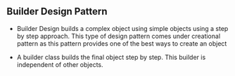 ## Builder Design Pattern

* Builder Design builds a complex object using simple objects using a step by step approach. This type of design pattern comes under creational pattern as this pattern provides one of the best ways to create an object

* A builder class builds the final object step by step. This builder is independent of other objects.